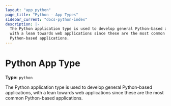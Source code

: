 ```yaml
---
layout: "app_python"
page_title: "Python - App Types"
sidebar_current: "docs-python-index"
description: |-
  The Python application type is used to develop general Python-based applications,
  with a lean towards web applications since these are the most common
  Python-based applications.
---
```


# Python App Type

**Type:** `python`

The Python application type is used to develop general Python-based applications,
with a lean towards web applications since these are the most common
Python-based applications.
